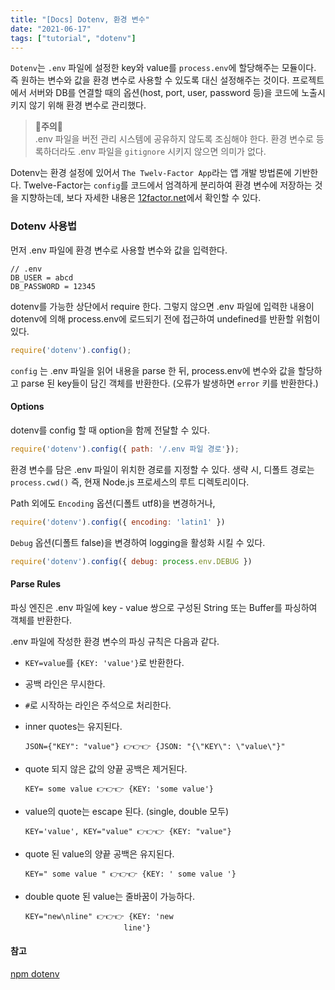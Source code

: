 ```yaml
---
title: "[Docs] Dotenv, 환경 변수"
date: "2021-06-17"
tags: ["tutorial", "dotenv"]
---
```

```Dotenv```는 ```.env``` 파일에 설정한 key와 value를 ```process.env```에 할당해주는 모듈이다. 즉 원하는 변수와 값을 환경 변수로 사용할 수 있도록 대신 설정해주는 것이다. 프로젝트에서 서버와 DB를 연결할 때의 옵션(host, port, user, password 등)을 코드에 노출시키지 않기 위해 환경 변수로 관리했다.

> **🚨주의🚨**  
> .env 파일을 버전 관리 시스템에 공유하지 않도록 조심해야 한다. 환경 변수로 등록하더라도 .env 파일을 ```gitignore``` 시키지 않으면 의미가 없다.



Dotenv는 환경 설정에 있어서 ```The Twelv-Factor App```라는 앱 개발 방법론에 기반한다. Twelve-Factor는 ```config```를 코드에서 엄격하게 분리하여 환경 변수에 저장하는 것을 지향하는데, 보다 자세한 내용은 [12factor.net](https://12factor.net/config)에서 확인할 수 있다.



### Dotenv 사용법

먼저 .env 파일에 환경 변수로 사용할 변수와 값을 입력한다.

```
// .env
DB_USER = abcd
DB_PASSWORD = 12345
```

dotenv를 가능한 상단에서 require 한다. 그렇지 않으면 .env 파일에 입력한 내용이 dotenv에 의해 process.env에 로드되기 전에 접근하여 undefined를 반환할 위험이 있다.

```javascript
require('dotenv').config();
```

```config``` 는 .env 파일을 읽어 내용을 parse 한 뒤, process.env에 변수와 값을 할당하고 parse 된 key들이 담긴 객체를 반환한다. (오류가 발생하면 ```error``` 키를 반환한다.) 



#### Options

dotenv를 config 할 때 option을 함께 전달할 수 있다.

```javascript
require('dotenv').config({ path: '/.env 파일 경로'});
```

환경 변수를 담은 .env 파일이 위치한 경로를 지정할 수 있다. 생략 시, 디폴트 경로는 ```process.cwd()``` 즉, 현재 Node.js 프로세스의 루트 디렉토리이다.

Path 외에도 ```Encoding``` 옵션(디폴트 utf8)을 변경하거나,

```javascript
require('dotenv').config({ encoding: 'latin1' })
```

```Debug``` 옵션(디폴트 false)을 변경하여 logging을 활성화 시킬 수 있다.

```javascript
require('dotenv').config({ debug: process.env.DEBUG })
```



#### Parse Rules

파싱 엔진은 .env 파일에 key - value 쌍으로 구성된 String 또는 Buffer를 파싱하여 객체를 반환한다. 

.env 파일에 작성한 환경 변수의 파싱 규칙은 다음과 같다.

+ ```KEY=value```를 ```{KEY: 'value'}```로 반환한다.

+ 공백 라인은 무시한다.

+ ```#```로 시작하는 라인은 주석으로 처리한다.

+ inner quotes는 유지된다.

  ```JSON={"VAR": "value"}
  JSON={"KEY": "value"} 👉👉👉 {JSON: "{\"KEY\": \"value\"}"
  ```

+ quote 되지 않은 값의 양끝 공백은 제거된다.

  ```
  KEY= some value 👉👉👉 {KEY: 'some value'}
  ```

+ value의 quote는 escape 된다. (single, double 모두)

  ```
  KEY='value', KEY="value" 👉👉👉 {KEY: "value"}
  ```

+ quote 된 value의 양끝 공백은 유지된다.

  ```
  KEY=" some value " 👉👉👉 {KEY: ' some value '}
  ```

+ double quote 된 value는 줄바꿈이 가능하다.

  ```
  KEY="new\nline" 👉👉👉 {KEY: 'new
  						line'}
  ```



#### 참고  

[npm dotenv](https://www.npmjs.com/package/dotenv)  